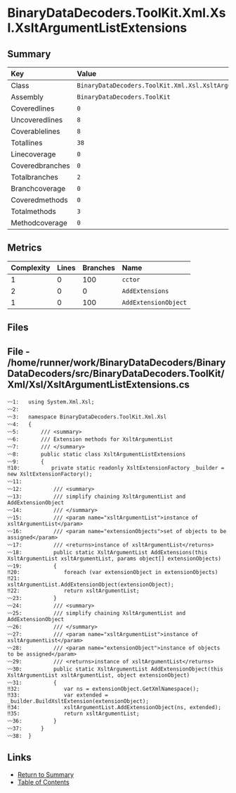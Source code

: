 ﻿# BinaryDataDecoders.ToolKit.Xml.Xsl.XsltArgumentListExtensions

## Summary

| Key             | Value                                                           |
| :-------------- | :-------------------------------------------------------------- |
| Class           | `BinaryDataDecoders.ToolKit.Xml.Xsl.XsltArgumentListExtensions` |
| Assembly        | `BinaryDataDecoders.ToolKit`                                    |
| Coveredlines    | `0`                                                             |
| Uncoveredlines  | `8`                                                             |
| Coverablelines  | `8`                                                             |
| Totallines      | `38`                                                            |
| Linecoverage    | `0`                                                             |
| Coveredbranches | `0`                                                             |
| Totalbranches   | `2`                                                             |
| Branchcoverage  | `0`                                                             |
| Coveredmethods  | `0`                                                             |
| Totalmethods    | `3`                                                             |
| Methodcoverage  | `0`                                                             |

## Metrics

| Complexity | Lines | Branches | Name                 |
| :--------- | :---- | :------- | :------------------- |
| 1          | 0     | 100      | `cctor`              |
| 2          | 0     | 0        | `AddExtensions`      |
| 1          | 0     | 100      | `AddExtensionObject` |

## Files

## File - /home/runner/work/BinaryDataDecoders/BinaryDataDecoders/src/BinaryDataDecoders.ToolKit/Xml/Xsl/XsltArgumentListExtensions.cs

```CSharp
〰1:   using System.Xml.Xsl;
〰2:   
〰3:   namespace BinaryDataDecoders.ToolKit.Xml.Xsl
〰4:   {
〰5:       /// <summary>
〰6:       /// Extension methods for XsltArgumentList
〰7:       /// </summary>
〰8:       public static class XsltArgumentListExtensions
〰9:       {
‼10:          private static readonly XsltExtensionFactory _builder = new XsltExtensionFactory();
〰11:  
〰12:          /// <summary>
〰13:          /// simplify chaining XsltArgumentList and AddExtensionObject
〰14:          /// </summary>
〰15:          /// <param name="xsltArgumentList">instance of xsltArgumentList</param>
〰16:          /// <param name="extensionObjects">set of objects to be assigned</param>
〰17:          /// <returns>instance of xsltArgumentList</returns>
〰18:          public static XsltArgumentList AddExtensions(this XsltArgumentList xsltArgumentList, params object[] extensionObjects)
〰19:          {
‼20:              foreach (var extensionObject in extensionObjects)
‼21:                  xsltArgumentList.AddExtensionObject(extensionObject);
‼22:              return xsltArgumentList;
〰23:          }
〰24:          /// <summary>
〰25:          /// simplify chaining XsltArgumentList and AddExtensionObject
〰26:          /// </summary>
〰27:          /// <param name="xsltArgumentList">instance of xsltArgumentList</param>
〰28:          /// <param name="extensionObject">instance of objects to be assigned</param>
〰29:          /// <returns>instance of xsltArgumentList</returns>
〰30:          public static XsltArgumentList AddExtensionObject(this XsltArgumentList xsltArgumentList, object extensionObject)
〰31:          {
‼32:              var ns = extensionObject.GetXmlNamespace();
‼33:              var extended = _builder.BuildXsltExtension(extensionObject);
‼34:              xsltArgumentList.AddExtensionObject(ns, extended);
‼35:              return xsltArgumentList;
〰36:          }
〰37:      }
〰38:  }
```

## Links

* [Return to Summary](Summary.md)
* [Table of Contents](../TOC.md)


